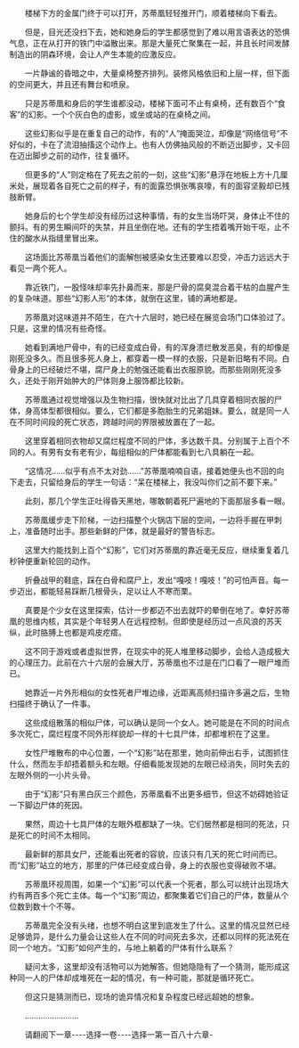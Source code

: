 <div class="read-content j_readContent" id="">
                <p>　　楼梯下方的金属门终于可以打开，苏蒂凰轻轻推开门，顺着楼梯向下看去。<p>　　但是，目光还没扫下去，她和她身后的学生都感觉到了难以用言语表达的恐惧气息，正在从打开的铁门中溢散出来。那是大量死亡聚集在一起，并且长时间发酵制造出的阴森环境，会让人产生本能的应激反应。<p>　　一片静谧的昏暗之中，大量桌椅整齐排列。装修风格依旧和上层一样，但下面的空间更大，并且还有舞台和喷泉。<p>　　只是苏蒂凰和身后的学生谁都没动，楼梯下面可不止有桌椅，还有数百个“食客”的幻影。一个个灰白色的虚影，或坐或站的在桌椅之间。<p>　　这些幻影似乎是在重复自己的动作，有的“人”掩面哭泣，却像是“网络信号”不好似的，卡在了流泪抽搐这个动作上。也有人仿佛抽风般的不断迈出脚步，又卡回在迈出脚步之前的动作，往复循环。<p>　　但更多的“人”则定格在了死去之前的一刻，这些“幻影”悬浮在地板上方十几厘米处，展现着各自死亡之前的样子，有的面露恐惧张嘴哀嚎，有的面容坚毅却已残肢断臂。<p>　　她身后的七个学生却没有经历过这种事情，有的女生当场吓哭，身体止不住的颤抖。有的男生瞬间吓的失禁，并且坐倒在地。还有的学生捂着嘴开始干呕，止不住的酸水从指缝里冒出来。<p>　　这场面比苏蒂凰当着他们的面解刨被感染女生还要难以忍受，冲击力远远大于看见一两个死人。<p>　　靠近铁门，一股怪味却率先扑鼻而来，那是尸骨的腐臭混合着干枯的血腥产生的复杂味道。那些“幻影人形”的本体，就倒在这里，铺的满地都是。<p>　　苏蒂凰对这味道并不陌生，在六十六层时，她已经在展览会场门口体验过了。只是，这里的情况有些奇怪。<p>　　她看到满地尸骨中，有的已经变成白骨，有的浑身溃烂散发恶臭，有的却像是刚死没多久。而且很多死人身上，都穿着一模一样的衣服，只是新旧略有不同。白骨身上的已经破烂不堪，腐尸身上的勉强还能看出衣服原貌。而那些刚刚死没多久，还处于刚开始肿大的尸体则身上服饰都比较新。<p>　　苏蒂凰通过视觉增强以及生物扫描，很快就对比出了几具穿着相同衣服的尸体，身高体型都很相似。要么，它们都是多胞胎生的兄弟姐妹。要么，就是同一人在不同时间段的死亡状态，跨越时间的界限被放置在了一起。<p>　　这里穿着相同衣物却又腐烂程度不同的尸体，多达数千具。分别属于上百个不同的人。有男有女有老有少，每组相似的尸体都能看到七八具躺在一起。<p>　　“这情况……似乎有点不太对劲……”苏蒂凰喃喃自语，接着她便头也不回的向下走去，只留给身后的学生一句话：“呆在楼梯上，我没叫你们之前不要下来。”<p>　　此刻，那几个学生正吐得昏天黑地，哪敢朝着死尸遍地的下面那层多看一眼。<p>　　苏蒂凰缓步走下阶梯，一边扫描整个火锅店下层的空间，一边将手握在甲刺上，准备随时出手。那些新鲜的尸体，就是最好的警告标志。<p>　　这里大约能找到上百个“幻影”，它们对苏蒂凰的靠近毫无反应，继续重复着几秒钟便重新轮回的动作。<p>　　折叠战甲的鞋底，踩在白骨和腐尸上，发出“嘎吱！嘎吱！”的可怕声音。每一步迈出，都能轻易踩断几根骨头，足以让人不寒而栗。<p>　　真要是个少女在这里探索，估计一步都迈不出去就吓的晕倒在地了。幸好苏蒂凰的思维内核，其实是个年轻男人在远程控制。但即使是经历过一点风浪的苏天纵，此时胳膊上也都是鸡皮疙瘩。<p>　　这不同于游戏或者虚拟世界，在现实中的死人堆里移动脚步，会给人造成极大的心理压力。此前在六十六层的会展大厅，苏蒂凰也不过是在门口看了一眼尸堆而已。<p>　　她靠近一片外形相似的女性死者尸堆边缘，近距离高频扫描许多遍之后，生物扫描终于确认了一件事。<p>　　这些成组散落的相似尸体，可以确认是同一个女人。她可能是在不同的时间点多次死亡，腐烂程度不同外形样貌却一样的十七具尸体，却都堆积在了这里。<p>　　女性尸堆散布的中心位置，一个“幻影”站在那里，她向前伸出右手，试图抓住什么，然而左手却捂着额头和左眼。仔细看能发现她的左眼已经消失，同时失去的左眼外侧的一小片头骨。<p>　　由于“幻影”只有黑白灰三个颜色，苏蒂凰看不出更多细节，但这不妨碍她验证一下脚边尸体的死因。<p>　　果然，周边十七具尸体的左眼外框都缺了一块。它们居然都是相同的死法，只是死亡的时间不太相同。<p>　　最新鲜的那具女尸，还能看出死者的容貌，应该只有几天的死亡时间而已。而“幻影”站立的地方，那里的尸体已经变成白骨，身上的衣服也变得破败不堪。<p>　　苏蒂凰环视周围，如果一个“幻影”可以代表一个死者，那么可以统计出现场大约有两百多个死亡主体。每一个“幻影”周边，都聚集着它们自己的尸体，数量从个位数到数十个不等。<p>　　苏蒂凰完全没有头绪，也想不明白这里到底发生了什么。这里的情况显然已经足够诡异，是什么力量会让这些人在不同的时间死去多次，还都以同样的死法死在同一个地方。“幻影”如何产生的，与地上躺着的尸体有什么联系？<p>　　疑问太多，这里却没有活物可以为她解答。但她隐隐有了一个猜测，能形成这种同一人的尸体却成堆死在一起的情况，有一种可能，那就是循环死亡。<p>　　但这只是猜测而已，现场的诡异情况和复杂程度已经远超她的想象。<p>　　……………………<p>　　请翻阅下一章----选择一卷----选择一第一百八十六章-<p> 
            </div>